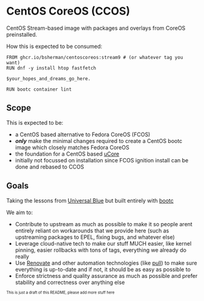 # CentOS CoreOS (CCOS)


CentOS Stream-based image with packages and overlays from CoreOS preinstalled.

How this is expected to be consumed:

```Containerfile
FROM ghcr.io/bsherman/centoscoreos:stream9 # (or whatever tag you want)
RUN dnf -y install htop fastfetch

$your_hopes_and_dreams_go_here.

RUN bootc container lint
```

## Scope

This is expected to be:

- a CentOS based alternative to Fedora CoreOS (FCOS)
- ***only*** make the minimal changes required to create a CentOS bootc image which closely matches Fedora CoreOS
- the foundation for a CentOS based [uCore](https://projectucore.io)
- initially not focussed on installation since FCOS ignition install can be done and rebased to CCOS


## Goals

Taking the lessons from [Universal Blue](https://github.com/ublue-os/) but built entirely with [bootc](https://github.com/containers/bootc)

We aim to:

- Contribute to upstream as much as possible to make it so people arent entirely reliant on workarounds that we provide here (such as upstreaming packages to EPEL, fixing bugs, and whatever else)
- Leverage cloud-native tech to make our stuff MUCH easier, like kernel pinning, easier rollbacks with tons of tags, everything we already do really
- Use [Renovate](https://github.com/apps/renovate) and other automation technologies (like [pull](https://github.com/wei/pull)) to make sure everything is up-to-date and if not, it should be as easy as possible to 
- Enforce strictness and quality assurance as much as possible and prefer stability and correctness over anything else

<sub><sup>This is just a draft of this README, please add more stuff here</sup></sub>